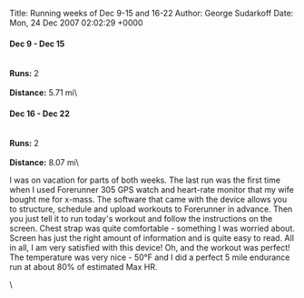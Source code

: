 Title: Running weeks of Dec 9-15 and 16-22
Author: George Sudarkoff
Date: Mon, 24 Dec 2007 02:02:29 +0000

#### Dec 9 - Dec 15

\
**Runs:** 2\
\
**Distance:** 5.71 mi\

#### Dec 16 - Dec 22

\
**Runs:** 2\
\
**Distance:** 8.07 mi\

I was on vacation for parts of both weeks. The last run was the first
time when I used Forerunner 305 GPS watch and heart-rate monitor that my
wife bought me for x-mass. The software that came with the device allows
you to structure, schedule and upload workouts to Forerunner in advance.
Then you just tell it to run today's workout and follow the instructions
on the screen. Chest strap was quite comfortable - something I was
worried about. Screen has just the right amount of information and is
quite easy to read. All in all, I am very satisfied with this device!
Oh, and the workout was perfect! The temperature was very nice - 50°F
and I did a perfect 5 mile endurance run at about 80% of estimated Max
HR.

\

